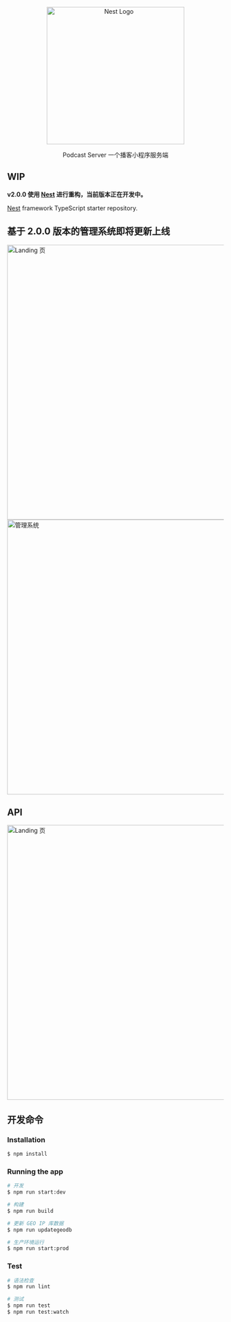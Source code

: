 <p align="center">
  <a href="http://nestjs.com/" target="blank">
    <img src="https://nestjs.com/img/logo_text.svg" width="320" alt="Nest Logo" />
  </a>
</p>

[travis-image]: https://api.travis-ci.org/nestjs/nest.svg?branch=master
[travis-url]: https://travis-ci.org/nestjs/nest
[linux-image]: https://img.shields.io/travis/nestjs/nest/master.svg?label=linux
[linux-url]: https://travis-ci.org/nestjs/nest
 
 <p align="center">
    Podcast Server 一个播客小程序服务端
 </p> 
</p>

## WIP

**v2.0.0 使用 [Nest](https://github.com/nestjs/nest) 进行重构，当前版本正在开发中。**

[Nest](https://github.com/nestjs/nest) framework TypeScript starter repository.

## 基于 2.0.0 版本的管理系统即将更新上线
<img src="https://github.com/mpcast/cx-podcast-server/blob/master/doc/screenshot/mpcastt.png?raw=true" title="Landing 页" width="640">

<img src="https://caixie.top/assets/projects/podcast/case-podcast-4.png" width="640" alt="管理系统 "/>

## API
<img src="https://github.com/caixie-ltd/podcast-server/blob/master/doc/screenshot/swagger.png?raw=true" title="Landing 页" width="640">

## 开发命令

### Installation

```bash
$ npm install
```

### Running the app

```bash
# 开发
$ npm run start:dev

# 构建
$ npm run build

# 更新 GEO IP 库数据
$ npm run updategeodb

# 生产环境运行
$ npm run start:prod
```

### Test

```bash
# 语法检查
$ npm run lint

# 测试
$ npm run test
$ npm run test:watch
```

